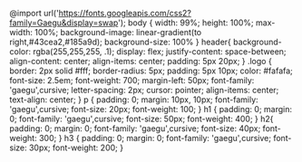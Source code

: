 @import url('https://fonts.googleapis.com/css2?family=Gaegu&display=swap');
body {
    width: 99%;
    height: 100%;
    max-width: 100%;
    background-image: linear-gradient(to right,#43cea2,#185a9d);
    background-size: 100%
}
header{
    background-color: rgba(255,255,255, .1);
    display: flex;
    justify-content: space-between;
    align-content: center;
    align-items: center;
    padding: 5px 20px;
}
.logo {
    border: 2px solid #fff;
    border-radius: 5px;
    padding: 5px 10px;
    color: #fafafa;
    font-size: 2.5em;
    font-weight: 700;
    margin-left: 50px;
    font-family: 'gaegu',cursive;
    letter-spacing: 2px;
    cursor: pointer;
    align-items: center;
    text-align: center;
}
p {
    padding: 0;
    margin: 10px, 10px;
    font-family: 'gaegu',cursive;
    font-size: 20px;
    font-weight: 100;
}
h1 {
    padding: 0;
    margin: 0;
    font-family: 'gaegu',cursive;
    font-size: 50px;
    font-weight: 400;
}
h2{
    padding: 0;
    margin: 0;
    font-family: 'gaegu',cursive;
    font-size: 40px;
    font-weight: 300;
}
h3 {
    padding: 0;
    margin: 0;
    font-family: 'gaegu',cursive;
    font-size: 30px;
    font-weight: 200;
}

